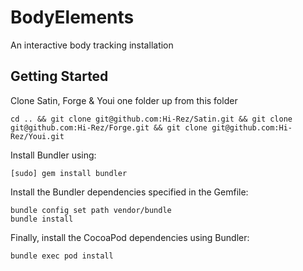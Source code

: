 # BodyElements

An interactive body tracking installation

## Getting Started

Clone Satin, Forge & Youi one folder up from this folder

```
cd .. && git clone git@github.com:Hi-Rez/Satin.git && git clone git@github.com:Hi-Rez/Forge.git && git clone git@github.com:Hi-Rez/Youi.git
```

Install Bundler using:

```
[sudo] gem install bundler
```

Install the Bundler dependencies specified in the Gemfile:

```
bundle config set path vendor/bundle
bundle install
```

Finally, install the CocoaPod dependencies using Bundler:

```
bundle exec pod install
```
